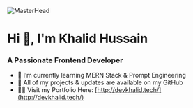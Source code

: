 ![MasterHead](https://camo.githubusercontent.com/8bd5bffa763c294fab1345c2886cf6e453dd03d5a785cdd73619e64fdbc32444/68747470733a2f2f7777772e6368617270656e692e636f6d2f7374617469632f696d616765732f6172726f772d66756e6374696f6e732d696e2d636c6173732d70726f706572746965732d6d696768742d6e6f742d62652d61732d67726561742d61732d77652d7468696e6b2f62616e6e65722e676966)
<h1 >Hi 👋, I'm Khalid Hussain</h1>
<h3 >A Passionate Frontend Developer</h3>

- 🌱 I’m currently learning MERN Stack & Prompt  Engineering 
- 🔸 All of my projects & updates are available on my GitHub
- 👨‍💻 Visit my Portfolio Here: [http://devkhalid.tech/](http://devkhalid.tech/)








